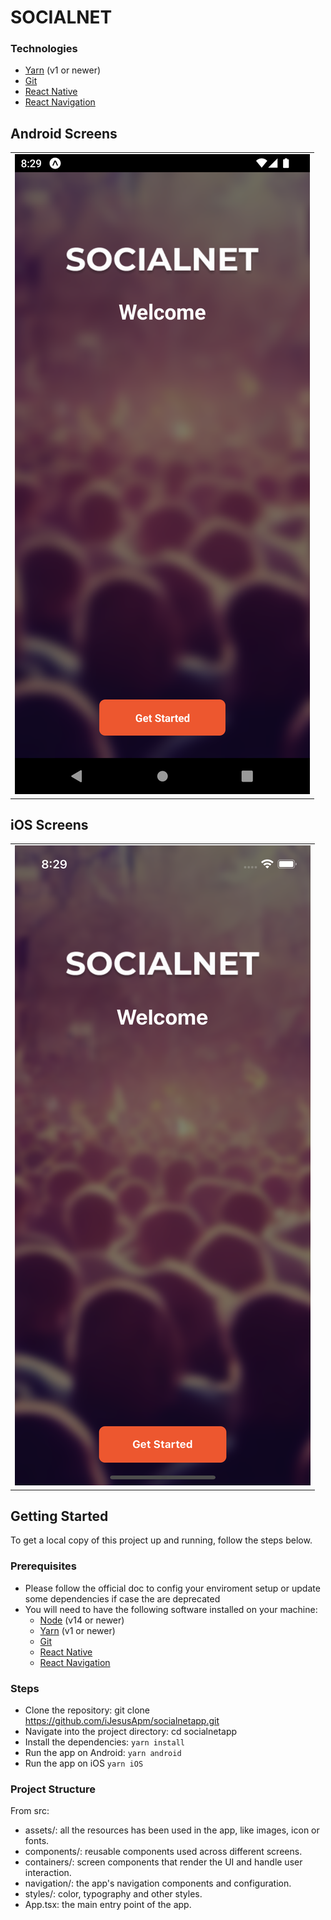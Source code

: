 # SOCIALNET

### Technologies

  - [Yarn](https://yarnpkg.com/) (v1 or newer)
  - [Git](https://git-scm.com/)
  - [React Native](https://reactnative.dev)
  - [React Navigation](https://reactnavigation.org/)

## Android Screens

<table style="border: 0">
  <tr>
    <td align="center"><img src="files/Android-WELCOME.png" /></td>
    <!-- <td align="center"><img src="files/Android-LOGIN.png" /></td> -->
  </tr>
</table>

## iOS Screens

<table style="border: 0">
  <tr>
    <td align="center"><img src="files/iOS-WELCOME.png" /></td>
    <!-- <td align="center"><img src="files/iOS-LOGIN.png" /></td> -->
  </tr>
</table>

## Getting Started

To get a local copy of this project up and running, follow the steps below.

### Prerequisites

- Please follow the official doc to config your enviroment setup or update some dependencies if case the are deprecated
- You will need to have the following software installed on your machine:
  - [Node](https://nodejs.org/en/) (v14 or newer)
  - [Yarn](https://yarnpkg.com/) (v1 or newer)
  - [Git](https://git-scm.com/)
  - [React Native](https://reactnative.dev)
  - [React Navigation](https://reactnavigation.org/)

### Steps

- Clone the repository:
  git clone https://github.com/iJesusApm/socialnetapp.git
- Navigate into the project directory:
  cd socialnetapp
- Install the dependencies:
  `yarn install`
- Run the app on Android:
  `yarn android`
- Run the app on iOS
  `yarn iOS`

### Project Structure

From src:

- assets/: all the resources has been used in the app, like images, icon or fonts.
- components/: reusable components used across different screens.
- containers/: screen components that render the UI and handle user interaction.
- navigation/: the app's navigation components and configuration.
- styles/: color, typography and other styles.
- App.tsx: the main entry point of the app.
